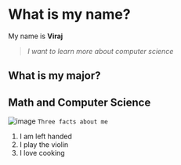 # What is my name?
My name is **Viraj**
>*I want to learn more about computer science*
## What is my major?
  Math and Computer Science
---
  ![image](https://github.com/vichandra/cse15l-lab-reports/assets/147004387/68f80f09-4d57-4e4b-8e1e-2d300ecd4f4b)
`Three facts about me`
1. I am left handed
2. I play the violin
3. I love cooking
